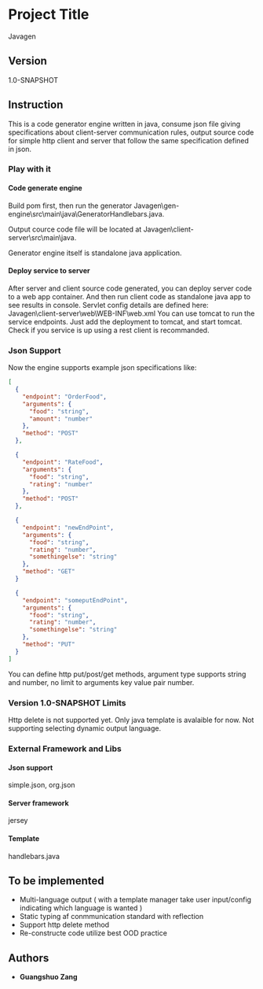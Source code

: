 # Project Title
Javagen
## Version
1.0-SNAPSHOT
## Instruction
This is a code generator engine written in java, consume json file giving specifications about client-server communication rules, output source code for simple http client and server that follow the same specification defined in json.
### Play with it
#### Code generate engine
Build pom first, then run the generator Javagen\gen-engine\src\main\java\GeneratorHandlebars.java.

Output cource code file will be located at Javagen\client-server\src\main\java.

Generator engine itself is standalone java application.
#### Deploy service to server
After server and client source code generated, you can deploy server code to a web app container. And then run client code as standalone java app to see results in console.
Servlet config details are defined here: Javagen\client-server\web\WEB-INF\web.xml
You can use tomcat to run the service endpoints. Just add the deployment to tomcat, and start tomcat.
Check if you service is up using a rest client is recommanded.
### Json Support
Now the engine supports example json specifications like:
```json
[
  {
    "endpoint": "OrderFood",
    "arguments": {
      "food": "string",
      "amount": "number"
    },
    "method": "POST"
  },

  {
    "endpoint": "RateFood",
    "arguments": {
      "food": "string",
      "rating": "number"
    },
    "method": "POST"
  },

  {
    "endpoint": "newEndPoint",
    "arguments": {
      "food": "string",
      "rating": "number",
      "somethingelse": "string"
    },
    "method": "GET"
  }

  {
    "endpoint": "someputEndPoint",
    "arguments": {
      "food": "string",
      "rating": "number",
      "somethingelse": "string"
    },
    "method": "PUT"
  }
]
```
You can define http put/post/get methods, argument type supports string and number, no limit to arguments key value pair number.

### Version 1.0-SNAPSHOT Limits
Http delete is not supported yet.
Only java template is avalaible for now. Not supporting selecting dynamic output language.

### External Framework and Libs
#### Json support
simple.json, org.json
#### Server framework
jersey
#### Template
handlebars.java

## To be implemented
* Multi-language output ( with a template manager take user input/config indicating which language is wanted )
* Static typing af conmmunication standard with reflection
* Support http delete method
* Re-constructe code utilize best OOD practice

## Authors

* **Guangshuo Zang**
